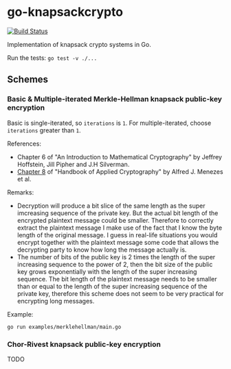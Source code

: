 # go-knapsackcrypto

[![Build Status](https://travis-ci.org/crodriguezvega/go-knapsackcrypto.svg?branch=master)](https://travis-ci.org/github/crodriguezvega/go-knapsackcrypto)

Implementation of knapsack crypto systems in Go.

Run the tests: `go test -v ./...`

## Schemes

### Basic & Multiple-iterated Merkle-Hellman knapsack public-key encryption

Basic is single-iterated, so `iterations` is `1`. For multiple-iterated, choose `iterations` greater than `1`.

References:
- Chapter 6 of "An Introduction to Mathematical Cryptography" by Jeffrey Hoffstein, Jill Pipher and J.H Silverman.
- [Chapter 8](http://cacr.uwaterloo.ca/hac/about/chap8.pdf) of "Handbook of Applied Cryptography" by Alfred J. Menezes et al.

Remarks:
- Decryption will produce a bit slice of the same length as the super imcreasing sequence of the private key. But the actual bit length of the encrypted plaintext message could be smaller. Therefore to correctly extract the plaintext message I make use of the fact that I know the byte length of the original message. I guess in real-life situations you would encrypt together with the plaintext message some code that allows the decrypting party to know how long the message actually is.
- The number of bits of the public key is 2 times the length of the super increasing sequence to the power of 2, then the bit size of the public key grows exponentially with the length of the super increasing sequence. The bit length of the plaintext message needs to be smaller than or equal to the length of the super increasing sequence of the private key, therefore this scheme does not seem to be very practical for encrypting long messages.

Example:

`go run examples/merklehellman/main.go`

### Chor-Rivest knapsack public-key encryption

TODO
